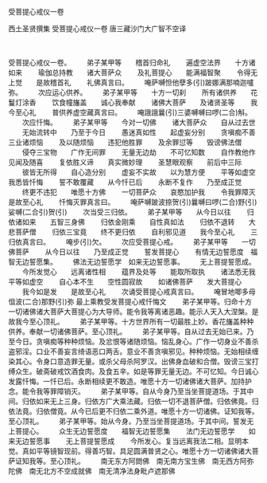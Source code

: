 受菩提心戒仪一卷


西土圣贤撰集
受菩提心戒仪一卷
唐三藏沙门大广智不空译


　　

受菩提心戒仪一卷。
　　弟子某甲等　　稽首归命礼
　　遍虚空法界　　十方诸如来
　　瑜伽总持教　　诸大菩萨众
　　及礼菩提心　　能满福智聚
　　令得无上觉　　是故稽首礼
　　礼佛真言曰。
　　唵萨嚩怛他孽多(引)跛娜满那喃迦嚧弥。
　　次应运心供养。
　　弟子某甲等　　十方一切刹
　　所有诸供养　　花鬘灯涂香
　　饮食幢旛盖　　诚心我奉献
　　诸佛大菩萨　　及诸贤圣等
　　我今至心礼
　　普供养虚空藏真言曰。
　　唵誐誐曩(引)三婆嚩嚩曰啰(二合)斛。
　　次应忏悔。
　　弟子某甲等　　今对一切佛
　　诸大菩萨众　　自从过去世
　　无始流转中　　乃至于今日
　　愚迷真如性　　起虚妄分别
　　贪嗔痴不善　　三业诸烦恼
　　及以随烦恼　　违犯他胜罪
　　及余罪愆等　　毁谤佛法僧
　　侵夺三宝物　　广作无间罪
　　无量无边劫　　不可忆知数
　　自作教他作　　见闻及随喜
　　复依胜义谛　　真实微妙理
　　圣慧眼观察　　前后中三际
　　彼皆无所得　　自心造分别
　　虚妄不实故　　以为慧方便
　　平等如虚空　　我悉皆忏悔
　　誓不敢覆藏　　从今忏已后
　　永断不复作　　乃至成正觉
　　终更不违犯　　唯愿十方佛
　　一切菩萨众　　哀愍加护我
　　令我罪障灭　　是故至心礼
　　忏悔灭罪真言曰。
　　唵萨嚩跛波捺贺(引)曩嚩曰啰(二合)野(引)娑嚩(二合引)贺(引)
　　次当受三归依。
　　弟子某甲等　　从今日以往
　　归依诸如来　　五智三身佛
　　归依金刚乘　　自性真如法
　　归依不退转　　大悲菩萨僧
　　归依三宝竟　　终不更归依
　　自利邪见道　　我今至心礼
　　三归依真言曰。
　　唵步(引)欠。
　　次应受菩提心戒。
　　弟子某甲等　　一切佛菩萨
　　从今日以往　　乃至成正觉
　　誓发菩提心
　　有情无边誓愿度　福智无边誓愿集。
　　佛法无边誓愿学　如来无边誓愿事。
　　无上菩提誓愿成。
　　今所发觉心　　远离诸性相
　　蕴界及处等　　能取所取执
　　诸法悉无我　　平等如虚空
　　自心本不生　　空性圆寂故
　　如诸佛菩萨　　发大菩提心
　　我今如是发　　是故至心礼
　　次诵受菩提心戒真言曰。
　　唵冒地唧多母怚波(二合)那野(引)弥
最上乘教受发菩提心戒忏悔文
　　弟子某甲等。归命十方一切诸佛诸大菩萨大菩提心为大导师。能令我等离诸恶趣。能示人天入大涅槃。是故我今至心顶礼。
　　弟子某甲等。十方世界所有一切最胜上妙。香花旛盖种种供养。奉献一切诸佛菩萨。至心顶礼。
　　弟子某甲等。自从过去无始已来。乃至今日。贪嗔痴等种种烦恼。及忿恨等诸随烦恼。恼乱身心。广作一切身业不善杀盗邪淫。口业不善妄言绮语恶口两舌。意业不善贪嗔邪见。种种烦恼。无始相续缠染其心。令身口意造罪无量。或杀父母杀阿罗汉。出佛身血破和合僧。毁谤三宝打缚众生。破斋破戒饮酒食肉。及食五辛。如是等罪无量无边。不可忆知。今日诚心发露忏悔。一忏已后。永断相续更不敢造。唯愿十方一切诸佛诸大菩萨。加持护念。能令我等罪障销灭。
　　弟子某甲等。自从今身乃至当坐菩提道场。于其中间。归依如来无上三身。归依方广大乘法藏。归依一切不退菩萨僧。归依佛竟。归依法竟。归依僧竟。从今已后更不归依二乘外道。唯愿十方一切诸佛。证知我等。至心顶礼。
　　弟子某甲等。始从今身。乃至当坐菩提道场。于其中间。誓发无上菩提心。
　　众生无边誓愿度　　福智无边誓愿集
　　法门无边誓愿学　　如来无边誓愿事
　　无上菩提誓愿成
　　今所发心。复当远离我法二相。显明本觉。真如平等镜智现前。得善巧智。具足圆满普贤之心。唯愿十方一切诸佛诸大菩萨证知我等。至心顶礼。
　　南无东方阿閦佛　南无南方宝生佛　南无西方阿弥陀佛　南无北方不空成就佛　南无清净法身毗卢遮那佛


